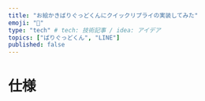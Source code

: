 ```yaml
---
title: "お絵かきばりぐっどくんにクイックリプライの実装してみた"
emoji: "👻"
type: "tech" # tech: 技術記事 / idea: アイデア
topics: ["ばりぐっどくん", "LINE"]
published: false
---
```


# 仕様
